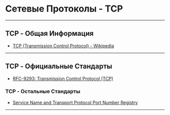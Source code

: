 # Сетевые Протоколы - TCP

---

## TCP - Общая Информация

* [TCP (Transmission Control Protocol) - Wikipedia](https://en.wikipedia.org/wiki/Transmission_Control_Protocol)

---

## TCP - Официальные Стандарты

* [RFC-9293: Transmission Control Protocol (TCP)](https://datatracker.ietf.org/doc/html/rfc9293)

### TCP - Остальные Стандарты

* [Service Name and Transport Protocol Port Number Registry](https://www.iana.org/assignments/service-names-port-numbers/service-names-port-numbers.txt)

---

